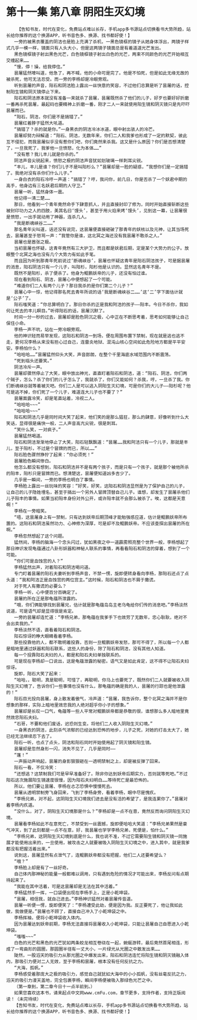 # 第十一集 第八章 阴阳生灭幻境
        【告知书友，时代在变化，免费站点难以长存，手机app多书源站点切换看书大势所趋，站长给你推荐的这个换源APP，听书音色多、换源、找书都好使！】
       一旁的被黑衣覆盖的阴洁也是脸上充满了杀机，一黑色镜框的镜子从她身体浮出，两镜子样式几乎一模一样，镜面只有人头大小，但是这两镜子镜面总是有着道道光芒发出。
       黑色镜框镜子射出黑色光芒，白色镜框镜子射出白色的光芒，两束不同颜色的光芒开始相互交缠起来……
       “慢，停！操，给我停住。”
       昙屠猛然嚎叫道，他急了，再不喊，他的小命可是完了。他是不怕死，但是如此无缘无故的被杀死，他可无法忍受。而一旁的李杨却是冷眼旁观。
       听到昙屠的声音，阳石和阴洁脸上露出一丝快意的笑容，不过他们总算是听了昙屠的话，控制阳生镜和阴灭镜停止下来。
       阳石和阴洁原本就没有准备一来就杀了昙屠，昙屠既然杀了他们的儿子，好歹也要好好折磨一番再杀死昙屠，最起码也要精神上折磨一番，刚才二人一来就使用阳生镜和阴灭镜只是先吓吓昙屠而已。
       “阳石，阴洁，你们是不是搞错了。”
       昙屠红着脖子猛然大吼道。
       “搞错了？杀的就是你。”一身黑衣的阴洁冷冰冰道，眼中射出骇人的冷芒。
       昙屠却努力辩解道：“阳石、阴洁，无数年来，你们二人和我爹也形成了一定的默契，彼此互不侵犯，而我昙屠似乎没有惹你们吧，你们竟然来杀我。这又是什么原因？你们是否想清楚了，一旦我死了，我爹他一旦愤怒，化为本体……”
       “没有惹？我儿丰儿就是你杀的。”
       阴洁声音尖锐起来，愤怒之极的阴洁声音犹如划玻璃一样刺耳尖锐。
       “丰儿，丰儿是谁？你们儿子不是叫阳杉么？”昙屠却是一脸的疑惑，“我想你们是一定搞错了。我绝对没有杀你们什么儿子。”
       一身白衣的阳石冷哼一声道：“搞错了？哼，我问你，前几日，你是否杀了一个妖君中期的高手，他身边有三名妖君后期的人守卫。”
       昙屠一听，猛然身体一震。
       他记得一清二楚……
       那日，他看到一个青年竟然命手下肆意抓人，并且直接封印了修为，同时开始直接斩断这些被封印功力之人的四肢，美其名曰‘馒头’，甚至于用火焰来烤‘馒头’，见到这一幕，让昙屠很是愤怒，一出手就动用了神器，连杀几人。
       “我是断魂峡谷二……”
       那名青年尖叫道，话还没有说完，这昙屠便直接砸破了那青年的妖核以及元神，让其当场死去，昙屠甚至于怒骂一声：“我管你是谁，这北冥之海还没有我昙屠不敢杀之人。”
       昙屠也是嚣张之极。
       当初昙屠也怀疑，这青年竟然有三大护卫，而且都是妖君后期，定是某个大势力的公子。放眼整个北冥之海也没有几个大势力有如此手笔。
       而且因为听到那青年死前说过‘断魂峡谷’，昙屠也怀疑这青年是阳石阴洁孩子，可是据昙屠的消息，阳石阴洁只有一个儿子，叫阳杉，阳杉他是认识的。显然这名青年不是。
       既然不是阳杉，杀了便杀了。他身为鲲鹏妖帝的儿子，还没有怕过谁。
       现在看到阳石、阴洁，昙屠心中便想起了一个可能。
       “难道你们二人有两个儿子？那日我杀的是你们第二个儿子？”
       昙屠心中一惊，他记得那名死去青年所说的话‘我是断魂峡谷二……’这‘二’字下面估计就是‘公子’了。
       阳石嗤笑道：“你总算明白了。那日你杀的正是我和阿洁的孩子——阳丰。今日不杀你，我如何让死去的丰儿瞑目。”听得阳石的话，昙屠沉默了。
       时间一分一秒的过去，昙屠却是脸色阴沉之极，心中正在不断思考着，思考如何能够让自己保住小命。
       李杨一声不吭，站在一旁冷眼旁观。
       他的神识轻而易举发现，这阳石和阴洁一到场，便在周围布置下禁制，现在就是逃也逃不走，更何况李杨从来没有担心过自己，连雷炎地狱、混沌山核心空间如此危险地方都是平平安安。李杨怕什么？
       “哈哈哈……”昙屠猛然仰头大笑，声音郎朗，在整个千里海底水域范围内不断震荡。
       “死到临头还要笑。”
       阴洁冷斥一声。
       昙屠却骤然停止了大笑，眼中放出神光，直直盯着阳石和阴洁，道：“阳石、阴洁，你们两个贼子，怎么？杀了你们的儿子怎么了，我就杀了，你们又能如何？杀我，哼，一旦杀了我。你们断魂峡谷就等着被灭吧。你们二人是可以逃入阴阳生灭幻境，可是你们的大儿子——阳杉呢？他可是逃不掉，你们死了一个儿子，难道连大儿子也不要了？”
       昙屠面露冷笑，却是笔直站着，冷视二人。
       “哈哈哈~~~”
       “哈哈哈~~~”
       阳石和阴洁几乎是同时间大笑了起来，他们笑的是那么猖狂，那么的肆意，好像听到什么大笑话，显得很是痛快一般，二人声音高亢尖锐，很是刺耳。
       “笑什么笑，一对疯子。”
       昙屠猛然喝道。
       阳石和阴洁渐渐地停止了大笑，阳石轻飘飘道：“昙屠……我和阿洁只有一个儿子，那就是丰儿，至于阳杉，不过是个冒牌的而已，所以……”
       阳石脸色骤然狰狞了起来：“你必须死！”
       昙屠脸色瞬间惨白。
       他怎么都没有想到，阳石和阴洁并不是有两个孩子，而是只有一个孩子，就是那个被他所杀的阳丰，阳杉只是冒牌而已。想清楚这，昙屠便知道凶多吉少了。
       几乎是一瞬间，一旁的李杨也明白了事情。
       李杨脸上露出一丝玩味的笑容：“好笑，好笑，这阳石和阴洁显然是为了保护自己的儿子，让自己的儿子隐姓埋名，甚至于搞出一个另外人冒牌顶替自己儿子。谁想，却发生了昙屠杀他们儿子阳丰的事情。如果当初阳丰身份对外公开，或许阳丰就不会那么被杀了。唉，这都是天意啊！”
       李杨在一旁暗笑。
       “唔，这昙屠身上有一禁制，只有达到妖帝后期顶峰才能勉强感应道，估计是鲲鹏妖帝所布置的。这阳石和阴洁虽然功力、心神修为深厚，可是却不及鲲鹏妖帝。不应该查探出昙屠的所在啊。”
       李杨忽然想起了这个问题。
       猛然间，李杨的脑海一个念头闪过，犹如黑夜之中一道霹雳照亮整个世界一般，李杨想起了那日神识发现龟蕴通过八卦形妖器和神秘人联系的事情，再看看阳石和阴洁的穿着，想到了一个可能。
       “你们可是血蚀宫的人？”
       李杨猛然出声，对着阳石和阴洁喝问道。
       专门盯着昙屠的阳石夫妻听到李杨声音，不禁一愣，旋即便转身看向李杨，那阳石还点了点头道：“我和阿洁正是血蚀宫的两位宫主。”这时候，阳石和阴洁也不屑于撒谎。
       对于死人有撒谎的必要么？
       李杨一听，心中便百分百确定了。
       昙屠的所在正是那龟蕴所泄露的。
       “哦，你们俩能够找到昙屠兄，估计就是那龟蕴岛岛主老乌龟给你们传的消息吧。”李杨淡然说道，可是语气却是显得很是肯定。
       一旁的昙屠却连忙道：“李杨兄弟，那龟蕴在我爹手下也效劳了无数年，忠心耿耿，绝对不会出卖我的。”
       李杨淡然不语，直看着阳石和阴洁。
       阳石惊讶的睁大眼睛看着李杨。
       那些投靠他的人，都不敢明着投靠，否则一旦鲲鹏妖帝发怒，那可不得了，所以每一个人都是暗地里通过妖器和阳石联系，这些人的身份，除了阳石和阴洁，没有其他人知道。
       每一个投靠阳石夫妇的人，都是和阳石夫妇单独联系的。
       可是现在李杨却一口说出，这是龟蕴泄露的秘密。语气又是如此肯定，这不得不让阳石夫妇惊讶。
       旋即，阳石大笑了起来：
       “哈哈，，聪明，真是聪明，可惜了，再聪明，你马上也要死了，既然你们二人就要被收入阴阳生灭幻境了，告诉你们一些事情也没有什么，那龟蕴的确是我的人，昙屠的行踪也是他泄露的！”
       阳石目光投向昙屠，身上散发着傲气，冷声道：“昙屠，我告诉你，整个北冥之海并不是你想象的那样，实际上暗地里效忠我的人绝对超乎你小子的想象。”
       昙屠却是长叹一口气，龟蕴等一些人平常对鲲鹏妖帝都是恭敬的很，谁想那么多人暗地里竟然效忠阳石夫妇。
       “石哥，不要和他们废话，迟恐则生变。将他们二人收入阴阳生灭幻境。”
       一身黑衣的阴洁，此刻杀气浓郁的已经达到恐怖的地步，儿子之死，对她的打击太大了，她已经无法继续忍下去了。
       阳石一听，也点了点头，阴洁和阳石同时开始使用起了阴灭镜和阳生镜。
       昙屠却是忽然身形一闪，消失不见了，几乎是同时——
       “蓬！”
       一声振动声响起，昙屠的身影狠狠砸在一透明禁制之上，却是被反弹了回来。
       阳石一看，不仅冷笑：
       “还想逃？这禁制我们可是早早准备好了。除非你达到妖帝后期实力，否则就等死吧。”不过阳石这次施展阳生镜速度很慢，因为阳石夫妇明白……等待死亡是最恐怖的。
       所以，他们要让昙屠、李杨在忐忑恐惧中慢慢死去。
       昙屠从透明禁制旁飞身回来，飞到了李杨身旁，看着李杨，眼中尽是愧疚。
       “李杨兄弟，对不起，这阴阳生灭幻境我们进去是没有活的希望了，是我连累你了。”昙屠对着李杨内疚道。
       “没什么，对了，阴阳生灭幻境那是什么？”李杨却是一点不在意，竟然反而询问阴阳生灭幻境。
       昙屠看李杨如此不在意死亡，不禁受到一丝震撼，旋即便哈哈大笑道：“李杨兄弟果然是豪气冲天，到了此刻都是一点不在意，好，我昙屠也学学李杨兄弟，死便是，怕什么。”
       “李杨兄弟，这阴阳生灭幻境到底是什么，我也说不准，不过它需要阳生镜和阴灭镜一同施展才能使用出来的，一旦使用，被攻击之人就要被吸入阴阳生灭幻境之中，进入其中，就是我爹都没有把握活着出来。”
       说到这，昙屠显然有点泄气了，连鲲鹏妖帝都没有把握，他们二人还要希望么？
       “哦？”
       李杨脸上却是有了一丝好奇。
       自己体内那神秘的能量一般都难以调用，只有遇到危险的情况才可能出来，李杨反问有点期待起来了。
       “我能在其中活着，可是这昙屠却是无法在其中活着。”
       李杨猛然手一挥，一口袋便出现在李杨手上，正是小乾坤袋。
       “昙屠，相信我，就自己进去。”李杨神识猛然对着昙屠传音道。
       昙屠一听便一愣，旋即便笑了：“李杨遭受此劫，便是因为我。反正要死了，他让我如此做，我做便是。”昙屠也不顾了，直接自己冲入了小乾坤袋之中。
       李杨挥袖，便将小乾坤袋收入体内。
       因为昙屠达到妖帝前期，李杨无法直接将昙屠收入小乾坤袋，只能让昙屠自己自愿进入小乾坤袋。
       “嗤嗤~~~”
       白色的光芒和黑色的光芒犹如两条蛟龙相互卷绕在一起，蜿蜒游转，最后竟然首尾相连，形成了一弯曲形的圆圈，那圆圈半径有一丈大小，一片绿光从光圈之中散发出来……
       陡然，一股滔天的吸引力从那光圈之中爆发出来，阳石和阴洁连忙将阳生镜和阴灭镜融入体内，那吸引力便对二人无效，至于李杨和昙屠，根本没有任何反抗之力。
       “大海，孤帆。”
       李杨感受着那庞大之极的吸引力，感觉自己就犹如大海中的小小孤帆，没有丝毫反抗之力，滔天的吸引力漫天盖地，完全包裹李杨，瞬间李杨便被吸入那绿色光芒之中。
       （第一章到，第二章今日十一点半前到。）
       如果您喜欢这本书，请来起点中文网www.cmFu.com，章节更多，支持作者，支持正版阅读！（未完待续）
       【告知书友，时代在变化，免费站点难以长存，手机app多书源站点切换看书大势所趋，站长给你推荐的这个换源APP，听书音色多、换源、找书都好使！】